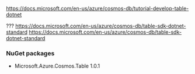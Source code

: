 ﻿

https://docs.microsoft.com/en-us/azure/cosmos-db/tutorial-develop-table-dotnet

???
https://docs.microsoft.com/en-us/azure/cosmos-db/table-sdk-dotnet-standard
https://docs.microsoft.com/en-us/azure/cosmos-db/table-sdk-dotnet-standard



### NuGet packages
 - Microsoft.Azure.Cosmos.Table  1.0.1

